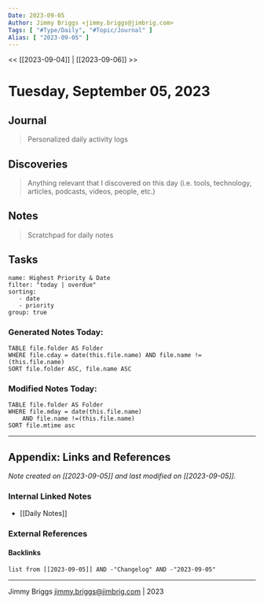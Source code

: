 ```yaml
---
Date: 2023-09-05
Author: Jimmy Briggs <jimmy.briggs@jimbrig.com>
Tags: [ "#Type/Daily", "#Topic/Journal" ]
Alias: [ "2023-09-05" ]
---
```


<< [[2023-09-04]] | [[2023-09-06]] >>

# Tuesday, September 05, 2023

## Journal

> Personalized daily activity logs

## Discoveries

> Anything relevant that I discovered on this day (i.e. tools, technology, articles, podcasts, videos, people, etc.)

## Notes

> Scratchpad for daily notes

## Tasks

```todoist
name: Highest Priority & Date
filter: "today | overdue"
sorting: 
   - date
   - priority
group: true
```


### Generated Notes Today:

```dataview
TABLE file.folder AS Folder 
WHERE file.cday = date(this.file.name) AND file.name !=(this.file.name) 
SORT file.folder ASC, file.name ASC
```

### Modified Notes Today:

```dataview
TABLE file.folder AS Folder
WHERE file.mday = date(this.file.name) 
	AND file.name !=(this.file.name)
SORT file.mtime asc
```

***

## Appendix: Links and References

*Note created on [[2023-09-05]] and last modified on [[2023-09-05]].*

### Internal Linked Notes

- [[Daily Notes]]

### External References

#### Backlinks

```dataview
list from [[2023-09-05]] AND -"Changelog" AND -"2023-09-05"
```


***

Jimmy Briggs <jimmy.briggs@jimbrig.com> | 2023